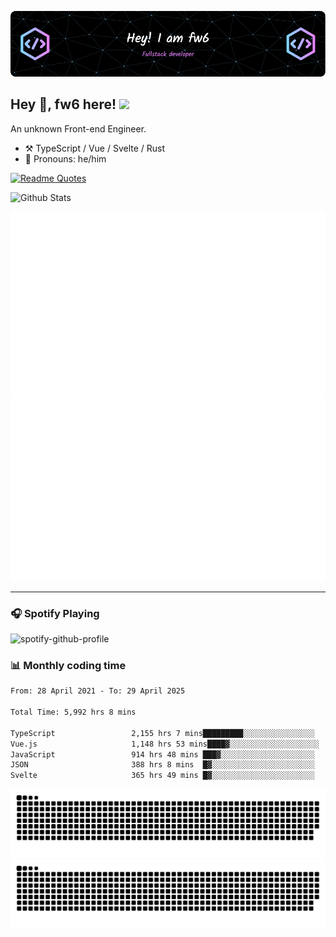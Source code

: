 ![Header](github-header-image.png)

## Hey 👋, fw6 here! <img src="https://github.githubassets.com/images/mona-whisper.gif" height="24" />


An unknown Front-end Engineer.

-   :hammer_and_pick: TypeScript / Vue / Svelte / Rust
-   :man: Pronouns: he/him


[![Readme Quotes](https://quotes-github-readme.vercel.app/api?type=horizontal&theme=algolia)](https://github.com/piyushsuthar/github-readme-quotes)



![Github Stats](https://github-readme-stats.vercel.app/api?username=fw6&bg_color=30,e96443,904e95&title_color=fff&text_color=fff)

![](https://raw.githubusercontent.com/fw6/github-stats-transparent/output/generated/overview.svg)
![](https://raw.githubusercontent.com/fw6/github-stats-transparent/output/generated/languages.svg)


---

### 🎧 Spotify Playing

<!-- ![spotify-github-profile](/img/default.svg) -->

![spotify-github-profile](https://spotify-github-profile.vercel.app/api/view.svg?uid=r6wn4hdvypv0lkzyrj0e0pjct&cover_image=true&theme=default&show_offline=true&background_color=9a10ad&interchange=true&bar_color_cover=true)



### :bar_chart: Monthly coding time 

<!--START_SECTION:waka-->

```txt
From: 28 April 2021 - To: 29 April 2025

Total Time: 5,992 hrs 8 mins

TypeScript                 2,155 hrs 7 mins█████████░░░░░░░░░░░░░░░░   35.97 %
Vue.js                     1,148 hrs 53 mins████▓░░░░░░░░░░░░░░░░░░░░   19.17 %
JavaScript                 914 hrs 48 mins ███▓░░░░░░░░░░░░░░░░░░░░░   15.27 %
JSON                       388 hrs 8 mins  █▓░░░░░░░░░░░░░░░░░░░░░░░   06.48 %
Svelte                     365 hrs 49 mins █▓░░░░░░░░░░░░░░░░░░░░░░░   06.11 %
```

<!--END_SECTION:waka-->




![github contribution grid snake animation](https://raw.githubusercontent.com/platane/platane/output/github-contribution-grid-snake-dark.svg#gh-dark-mode-only)![github contribution grid snake animation](https://raw.githubusercontent.com/platane/platane/output/github-contribution-grid-snake.svg#gh-light-mode-only)
